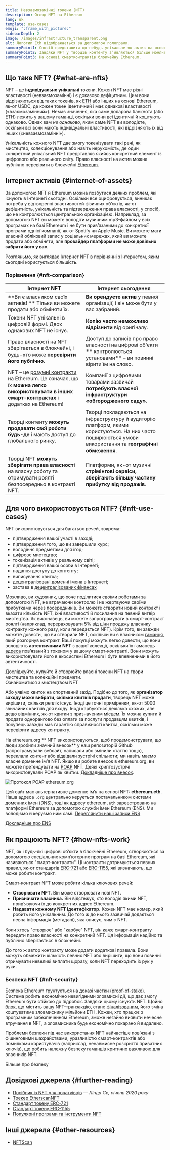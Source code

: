 ```yaml
---
title: Невзаємозамінні токени (NFT)
description: Огляд NFT на Ethereum
lang: uk
template: use-cases
emoji: ":frame_with_picture:"
sidebarDepth: 2
image: /images/infrastructure_transparent.png
alt: Логотип Eth відображається за допомогою голограми.
summaryPoint1: Спосіб представити що-небудь унікальне як актив на основі Ethereum.
summaryPoint2: Завдяки NFT у творців контенту з’являється більше можливостей, ніж будь-коли раніше.
summaryPoint3: На основі смартконтрактів блокчейну Ethereum.
---
```


## Що таке NFT? {#what-are-nfts}

NFT – це **індивідуально унікальні** токени. Кожен NFT має різні властивості (невзаємозамінні) і є доказово дефіцитним. Цим вони відрізняються від таких токенів, як [ETH](/glossary/#ether) або інших на основі Ethereum, як-от USDC, де кожен токен ідентичний і має однакові властивості («взаємозамінний»). Немає значення, яка саме доларова банкнота (або ETH) лежить у вашому гаманці, оскільки вони всі ідентичні й коштують однаково. Однак вам _не однаково_, яким саме NFT ви володієте, оскільки всі вони мають індивідуальні властивості, які відрізняють їх від інших («невзаємозамінні»).

Унікальність кожного NFT дає змогу токенізувати такі речі, як мистецтво, колекціонування або навіть нерухомість, де один конкретний унікальний NFT представляє якийсь конкретний елемент із цифрового або реального світу. Право власності на актив можна публічно перевірити в блокчейні [Ethereum](/glossary/#blockchain).

<YouTube id="Xdkkux6OxfM" />

## Інтернет активів {#internet-of-assets}

За допомогою NFT й Ethereum можна позбутися деяких проблем, які існують в Інтернеті сьогодні. Оскільки все оцифровується, виникає потреба у відтворенні властивостей фізичних об’єктів, як-от дефіцитність, унікальність та підтвердження права власності, у спосіб, що не контролюється центральною організацією. Наприклад, за допомогою NFT ви можете володіти музичним mp3-файлом у всіх програмах на базі Ethereum і не бути прив’язаними до конкретної програми однієї компанії, як-от Spotify чи Apple Music. Ви можете мати власний обліковий запис у соціальних мережах, який ви можете продати або обміняти, але **провайдер платформи не може довільно забрати його у вас**.

Розгляньмо, як виглядає Інтернет NFT в порівнянні з Інтернетом, яким сьогодні користується більшість.

### Порівняння {#nft-comparison}

| Інтернет NFT                                                                                                                                                            | Інтернет сьогодення                                                                                                                                       |
| ----------------------------------------------------------------------------------------------------------------------------------------------------------------------- | --------------------------------------------------------------------------------------------------------------------------------------------------------- |
| **Ви є власником своїх активів! ** Тільки ви можете продати або обміняти їх.                                                                                            | **Ви орендуєте актив** у певної організації, і він може бути у вас забраний.                                                                              |
| Токени NFT унікальні в цифровій формі. Двох однакових NFT не існує.                                                                                                     | **Копію часто неможливо відрізнити** від оригіналу.                                                                                                       |
| Право власності на NFT зберігається в блокчейні, і будь-хто може **перевірити його публічно**.                                                                          | Доступ до записів про право власності на цифрові об'єкти ** контролюється установами** – ви повинні вірити їм на слово.                                   |
| NFT – це [розумні контракти](/glossary/#smart-contract) на Ethereum. Це означає, що їх **можна легко використовувати в інших смарт-контрактах** і додатках на Ethereum! | Компанії з цифровими товарами зазвичай **потребують власної інфраструктури «обгородженого саду»**.                                                        |
| Творці контенту **можуть продавати свої роботи будь-де** і мають доступ до глобального ринку.                                                                           | Творці покладаються на інфраструктуру й аудиторію платформ, якими користуються. На них часто поширюються умови використання та **географічні обмеження**. |
| Творці NFT **можуть зберігати права власності** на власну роботу та отримувати роялті безпосередньо в контракті NFT.                                                    | Платформи, як-от музичні **стрімінгові сервіси, зберігають більшу частину прибутку від продажів**.                                                        |

## Для чого використовується NTF? {#nft-use-cases}

NFT використовується для багатьох речей, зокрема:

- підтвердження вашої участі в заході;
- підтвердження того, що ви завершили курс;
- володіння предметами для ігор;
- цифрове мистецтво;
- токенізація активів у реальному світі;
- підтвердження вашої особи в Інтернеті;
- надання доступу до контенту;
- виписування квитка;
- децентралізовані доменні імена в Інтернеті;
- застава в [децентралізованих фінансах](/glossary/#defi)

Можливо, ви художник, що хоче поділитися своїми роботами за допомогою NFT, не втрачаючи контролю і не жертвуючи своїми прибутками через посередників. Ви можете створити новий контракт і вказати кількість NFT, їхні властивості й посилання на певний витвір мистецтва. Як виконавець, ви можете запрограмувати в смарт-контракт роялті (наприклад, перераховувати 5% від ціни продажу власнику контракту кожного разу, коли передається NFT). Крім того, ви завжди можете довести, що ви створили NFT, оскільки ви є власником [гаманця](/glossary/#wallet), який розгорнув контракт. Ваші покупці можуть легко довести, що вони володіють **автентичними NFT** з вашої колекції, оскільки їх гаманець [адреса](/glossary/#address) пов’язаний з токеном у вашому смарт-контракті. Вони можуть використовувати його в екосистемі Ethereum і бути впевненими в його автентичності.

<InfoBanner shouldSpaceBetween emoji=":eyes:" mt="8">
  <div>Досліджуйте, купуйте й створюйте власні токени NFT на твори мистецтва та колекційні предмети.</div>
  <ButtonLink href="/dapps/?category=collectibles#explore">
    Ознайомитися з мистецтвом NFT
  </ButtonLink>
</InfoBanner>

Або уявімо квиток на спортивний захід. Подібно до того, як **організатор заходу може вибрати, скільки квитків продати**, творець NFT може вирішити, скільки реплік існує. Іноді це точні примірники, як-от 5000 звичайних квитків для входу. Іноді карбуються декілька схожих, але дещо відмінних, як-от квитки з призначеним місцем. Їх можна купити й продати однорангово без оплати за послуги продавцям квитків, і покупець завжди має гарантію справжності квитка, оскільки може перевірити адресу контракту.

На ethereum.org ** NFT використовуються, щоб продемонструвати, що люди зробили значний внесок** у наш репозиторій Github (запрограмували вебсайт, написали або змінили статтю тощо), переклали контент або відвідали зустрічі спільноти; ми навіть маємо власне доменне ім’я NFT. Якщо ви робите внесок в ethereum.org, ви можете претендувати на [POAP](/glossary/#poap) NFT. Деякі криптозустрічі використовували POAP як квитки. [Докладніше про внесок](/contributing/#poap).

![Протокол POAP ethereum.org](./poap.png)

Цей сайт має альтернативне доменне ім’я на основі NFT: **ethereum.eth**. Наша адреса `.org` центрально керується постачальником системи доменних імен (DNS), тоді як адресу ethereum`.eth` зареєстровано на платформі Ethereum за допомогою служби імен Ethereum (ENS). Ми володіємо й керуємо ним самі. [Переглянути наші записи ENS](https://app.ens.domains/name/ethereum.eth)

[Докладніше про ENS](https://app.ens.domains)

<Divider />

## Як працюють NFT? {#how-nfts-work}

NFT, як і будь-які цифрові об’єкти в блокчейні Ethereum, створюються за допомогою спеціальних комп’ютерних програм на базі Ethereum, які називаються "смарт-контракти". Ці контракти дотримуються певних правил, як-от стандартів [ERC-721](/glossary/#erc-721) або [ERC-1155](/glossary/#erc-1155), які визначають, що може робити контракт.

Смарт-контракт NFT може робити кілька ключових речей:

- **Створювати NFT.** Він може створювати нові NFT.
- **Призначати власника.** Він відстежує, хто володіє якими NFT, прив’язуючи їх до конкретних адрес Ethereum.
- **Надавати кожному NFT ідентифікатор.** Кожен NFT має номер, який робить його унікальним. До того ж до нього зазвичай додається певна інформація (метадані), яка описує, чим є NFT.

Коли хтось "створює" або "карбує" NFT, він каже смарт-контракту передати право власності на конкретний NFT. Ця інформація надійно та публічно зберігається в блокчейні.

До того ж автор контракту може додати додаткові правила. Вони можуть обмежити кількість певних NFT або вирішити, що вони повинні отримувати невеликі виплати щоразу, коли NFT переходить із рук у руки.

### Безпека NFT {#nft-security}

Безпека Ethereum ґрунтується на [доказі частки (proof-of-stake)](/glossary/#pos). Система робить економічно невигідними зловмисні дії, що дає змогу Ethereum бути стійкою до підробок. Завдяки цьому існують NFT. Щойно [блок](/glossary/#block), що містить вашу NFT-транзакцію, стане [фіналізованим](/glossary/#finality), його зміна коштуватиме зловмиснику мільйони ETH. Кожен, хто працює з програмним забезпеченням Ethereum, зможе негайно виявити нечесне втручання в NFT, а зловмисника буде економічно покарано й видалено.

Проблеми безпеки під час використання NFT найчастіше пов’язані з фішинговими шахрайствами, уразливістю смарт-контрактів або помилками користувачів (наприклад, ненавмисне розкриття приватних ключів), що робить належну безпеку гаманців критично важливою для власників NFT.

<ButtonLink href="/security/">
  Більше про безпеку
</ButtonLink>

## Довідкові джерела {#further-reading}

- [Посібник із NFT для початківців](https://linda.mirror.xyz/df649d61efb92c910464a4e74ae213c4cab150b9cbcc4b7fb6090fc77881a95d) — _Лінда Се, січень 2020 року_
- [Трекер EtherscanNFT](https://etherscan.io/nft-top-contracts)
- [Стандарт токену ERC-721](/developers/docs/standards/tokens/erc-721/)
- [Стандарт токену ERC-1155](/developers/docs/standards/tokens/erc-1155/)
- [Популярні програми та інструменти NFT](https://www.ethereum-ecosystem.com/blockchains/ethereum/nfts)

## Інші джерела {#other-resources}

- [NFTScan](https://nftscan.com/)

<Divider />

<QuizWidget quizKey="nfts" />

